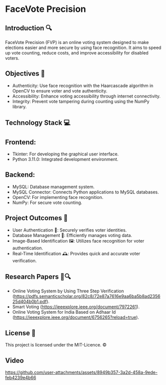 # FaceVote Precision

## Introduction 🔍
FaceVote Precision (FVP) is an online voting system designed to make elections easier and more secure by using face recognition. It aims to speed up vote counting, reduce costs, and improve accessibility for disabled voters.

## Objectives 🎯
- Authenticity: Use face recognition with the Haarcascade algorithm in OpenCV to ensure voter and vote authenticity.
- Accessibility: Enhance voting accessibility through internet connectivity.
- Integrity: Prevent vote tampering during counting using the NumPy library.

## Technology Stack 💻
## Frontend:
- Tkinter: For developing the graphical user interface.
- Python 3.11.0: Integrated development environment.
## Backend:
- MySQL: Database management system.
- MySQL Connector: Connects Python applications to MySQL databases.
- OpenCV: For implementing face recognition.
- NumPy: For secure vote counting. 

## Project Outcomes 🎯
- User Authentication 🔐: Securely verifies voter identities.
- Database Management 📂: Efficiently manages voting data.
- Image-Based Identification 🖼: Utilizes face recognition for voter authentication.
- Real-Time Identification 🕰: Provides quick and accurate voter verification.

## Research Papers 📄🔍
- Online Voting System by Using Three Step Verification (https://pdfs.semanticscholar.org/82c8/72e87a7616e9aa6ba5b8ad235625d404b0b1.pdf).
- Smart Voting (https://ieeexplore.ieee.org/document/7972261).
- Online Voting System for India Based on Adhaar Id (https://ieeexplore.ieee.org/document/6756265?reload=true).

## License 📄
This project is licensed under the MIT-Licence. ©

## Video
https://github.com/user-attachments/assets/8949b357-3a2d-458a-9ede-feb4239e4b66
 

